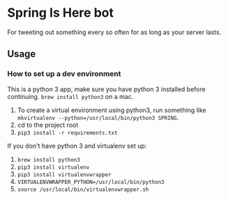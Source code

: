 # Spring Is Here bot

For tweeting out something every so often for as long as your server lasts.

## Usage

### How to set up a dev environment
This is a python 3 app, make sure you have python 3 installed before continuing. `brew install python3` on a mac.

1. To create a virtual environment using python3, run something like `mkvirtualenv --python=/usr/local/bin/python3 SPRING`.
1. cd to the project root
1. `pip3 install -r requirements.txt`

If you don't have python 3 and virtualenv set up:

1. `brew install python3`
1. `pip3 install virtualenv`
1. `pip3 install virtualenvwrapper`
1. `VIRTUALENVWRAPPER_PYTHON=/usr/local/bin/python3`
1. `source /usr/local/bin/virtualenvwrapper.sh`

